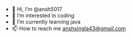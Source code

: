 - 👋 Hi, I’m @ansh5017
- 👀 I’m interested in coding 
- 🌱 I’m currently learning java
- 📫 How to reach me anshsingla43@gmail.com

<!---
ansh5017/ansh5017 is a ✨ special ✨ repository because its `README.md` (this file) appears on your GitHub profile.
You can click the Preview link to take a look at your changes.
--->
